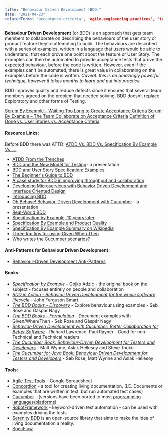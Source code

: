 ```yaml
---
title: "Behaviour Driven Development [BDD]"
date: "2021-04-23"
relatedTerms: 'acceptance-criteria', 'agile-engineering-practices', 'test-driven-development-versus-behaviour-driven-development'
---
```


**Behaviour Driven Development** (or BDD) is an approach that gets team members to collaborate on describing the behaviours of the user story or product feature they're attempting to build. The behaviours are described with a series of examples, written in a language that users would be able to understand, that each prove one point about the feature or User Story. The examples can then be automated to provide acceptance tests that prove the expected behaviour, before the code is written. However, even if the examples can't be automated, there is great value in collaborating on the examples before the code is written. _Caveat: this is an amazingly powerful technique, however it takes months to learn and put into practice._

BDD improves quality and reduce defects since it ensures that several team members agreed on the problem that needed solving. BDD doesn’t replace Exploratory and other forms of Testing.

[Scrum By Example – Waiting Too Long to Create Acceptance Criteria](/blog/creating-acceptance-criteria-waiting-too-long.html) [Scrum By Example – The Team Collaborate on Acceptance Criteria](/blog/scrummaster-tales-team-collaborate-acceptance-criteria.html) [Definition of Done vs. User Stories vs. Acceptance Criteria](/blog/definition-of-done-user-stories-acceptance-criteria.html)

#### Resource Links:

Before BDD there was ATTD: [ATDD Vs. BDD Vs. Specification By Example Vs ….](https://janetgregory.ca/atdd-vs-bdd-vs-specification-by-example-vs/)

- [ATDD From the Trenches](https://www.infoq.com/articles/atdd-from-the-trenches/)
- [BDD and the New Model for Testing](https://www.infoq.com/presentations/bdd-model-testing/)\- a presentation
- [BDD and User Story Specification: Examples](https://www.apptio.com/blog/bdd-and-user-story-specification-examples/)
- [The Beginner's Guide to BDD](https://inviqa.com/blog/bdd-guide)
- [A case study for BDD in improving throughput and collaboration](https://cucumber.io/blog/bdd/improving-throughput-and-collaboration/)
- [Developing Microservices with Behavior Driven Development and Interface Oriented Design](https://www.infoq.com/articles/microservices-bdd-interface-oriented/)
- [Introducing BDD](https://dannorth.net/introducing-bdd/)
- [Oh Behave! Behavior-Driven Development with Cucumber](https://www.infoq.com/presentations/bdd-cucumber/) - a presentation
- [Real-World BDD](https://learnbdd.com/minimal-bdd)
- [Specification by Example, 10 years later](https://gojko.net/2020/03/17/sbe-10-years.html)
- [Specification By Example and Product Quality](https://www.womentesters.com/specification-by-example-and-product-quality/)
- [Specification By Example Summary on Wikipedia](https://en.wikipedia.org/wiki/Specification_by_example)
- [Three top tips for using Given When Then](https://theitriskmanager.com/2016/08/09/three-top-tips-for-using-given-when-then/)
- [Who writes the Cucumber scenarios?](https://medium.com/@mattwynne/who-writes-the-cucumber-scenarios-6ca5f390c2fa)

#### Anti-Patterns for Behaviour Driven Development:

- [Behaviour-Driven Development Anti-Patterns](https://www.infoq.com/news/2016/09/bdd-anti-patterns/)

#### Books:

- _[Specification by Example](https://gojko.net/books/specification-by-example/)_ \- Gojko Adzic - the original book on the subject - focuses entirely on people and collaboration
- [_BDD in Action - Behavior-Driven Development for the whole software lifecycle_](https://www.manning.com/books/bdd-in-action) - John Ferguson Smart
- _[The BDD Books - Discovery](https://leanpub.com/bddbooks-discovery)_ - Explore behaviour using examples - Seb Rose and Gáspár Nagy
- _[The BDD Books – Formulation](https://leanpub.com/bddbooks-formulation)_ - Document examples with Given/When/Then - Seb Rose and Gáspár Nagy
- [_Behavior-Driven Development with Cucumber: Better Collaboration for Better Software_](https://www.amazon.com/Behavior-Driven-Development-Cucumber-Specification-Example/dp/0321772636/) - Richard Lawrence, Paul Rayner - Good for non-Technical and Technical readers
- [_The Cucumber Book: Behaviour-Driven Development for Testers and Developers_](https://www.amazon.com/Cucumber-Book-Behaviour-Driven-Development-Developers/dp/1680502387/) - Matt Wynne, Aslak Hellesoy and Steve Tooke
- _[The Cucumber for Java Book: Behaviour-Driven Development for Testers and Developers](https://www.amazon.com/Cucumber-Java-Book-Behaviour-Driven-Development/dp/1941222293/)_ - Seb Rose, Matt Wynne and Aslak Hellesoy

#### Tools:

- [Agile Test Tools](https://docs.google.com/spreadsheets/d/1CTo4J8hUkl0hNUuYdFXG4NwDfN9cMlIM_06P0fe9kKQ/edit) – Google Spreadsheet
- [Concordion](https://concordion.org/) - a tool for creating living documentation. (I.E. Documents or examples that are written in text, but run automated test cases)
- [Cucumber](https://cucumber.io/tools/cucumber-open/) - (versions have been ported to most [programming languages/platforms](https://cucumber.io/tools/cucumber-open/))
- [RobotFramework](https://robotframework.org/) - keyword-driven test automation - can be used with examples driving the tests
- [Serenity BDD](https://serenity-bdd.github.io/) is an open-source library that aims to make the idea of living documentation a reality.
- [SpecFlow](https://specflow.org)
